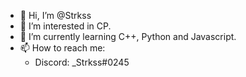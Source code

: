 - 👋 Hi, I’m @Strkss
- 👀 I’m interested in CP.
- 🌱 I’m currently learning C++, Python and Javascript.
- 📫 How to reach me:
  + Discord: _Strkss#0245

<!---
Strkss/Strkss is a ✨ special ✨ repository because its `README.md` (this file) appears on your GitHub profile.
You can click the Preview link to take a look at your changes.
--->
